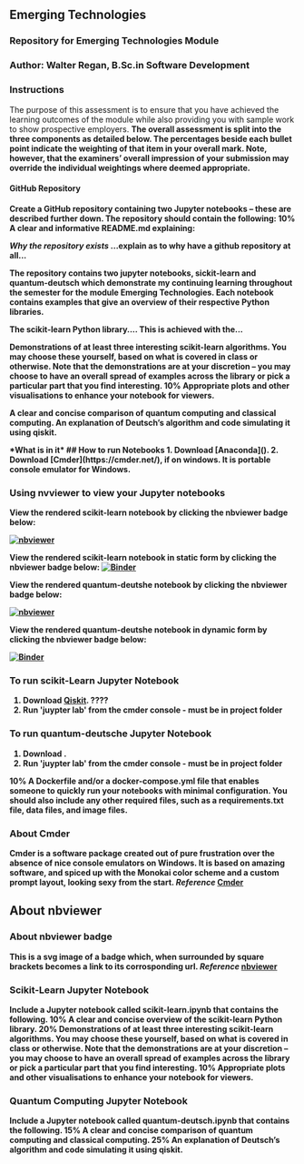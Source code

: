 ## Emerging Technologies

### Repository for Emerging Technologies Module

### Author: Walter Regan, B.Sc.in Software Development

### Instructions

The purpose of this assessment is to ensure that you have achieved the learning outcomes
of the module while also providing you with sample work to show prospective employers.
<b />
The overall assessment is split into the three components as detailed below.
The percentages beside each bullet point indicate the weighting of that item in your
overall mark. Note, however, that the examiners’ overall impression of your submission
may override the individual weightings where deemed appropriate.
<b />

#### GitHub Repository

Create a GitHub repository containing two Jupyter notebooks – these are described further down.
<b />
**The repository should contain the following:**
10% A clear and informative README.md explaining:<b />

_Why the repository exists_ ...explain as to why have a github repository at all...

The repository contains two jupyter notebooks, sickit-learn and quantum-deutsch which demonstrate my continuing learning throughout the semester for the module Emerging Technologies. Each notebook contains examples that give an overview of their respective Python libraries.

The scikit-learn Python library.... This is achieved with the...

Demonstrations of at **least three interesting scikit-learn algorithms.**
You may choose these yourself, based on what is covered in class or otherwise.
Note that the demonstrations are at your discretion – you may choose to have an overall spread of examples across the library or pick a particular part that you find interesting.
10% Appropriate plots and other visualisations to enhance your notebook for viewers.

A clear and concise comparison of **quantum computing and classical computing**.
An explanation of **Deutsch’s algorithm and code simulating it using qiskit**.

<b />
*What is in it*
<b />
## How to run Notebooks
1. Download [Anaconda]().
2. Download [Cmder](https://cmder.net/), if on windows. It is portable console emulator for Windows.

### Using nvviewer to view your Jupyter notebooks

View the rendered scikit-learn notebook by clicking the nbviewer badge below:

[![nbviewer](https://raw.githubusercontent.com/jupyter/design/master/logos/Badges/nbviewer_badge.svg)](https://nbviewer.org/github/Walter64/EmergingTechnologies/blob/main/scikit-learn.ipynb)

View the rendered scikit-learn notebook in static form by clicking the nbviewer badge below:
[![Binder](https://mybinder.org/badge_logo.svg)](https://mybinder.org/v2/gh/Walter64/EmergingTechnologies/HEAD?labpath=scikit-learn.ipynb)

View the rendered quantum-deutshe notebook by clicking the nbviewer badge below:

[![nbviewer](https://raw.githubusercontent.com/jupyter/design/master/logos/Badges/nbviewer_badge.svg)](https://nbviewer.org/github/Walter64/EmergingTechnologies/blob/main/quantum-deutsch.ipynb)

View the rendered quantum-deutshe notebook in dynamic form by clicking the nbviewer badge below:

[![Binder](https://mybinder.org/badge_logo.svg)](https://mybinder.org/v2/gh/Walter64/EmergingTechnologies/HEAD?labpath=quantum-deutsch.ipynb)

### To run scikit-Learn Jupyter Notebook

1. Download [Qiskit](https://qiskit.org/). ????
2. Run 'juypter lab' from the cmder console - must be in project folder

### To run quantum-deutsche Jupyter Notebook

1. Download []().
2. Run 'juypter lab' from the cmder console - must be in project folder

<b />
10% A Dockerfile and/or a docker-compose.yml file that enables someone to quickly run your notebooks with minimal configuration.
You should also include any other required files, such as a requirements.txt file, data files, and image files.
<b />

### About Cmder

Cmder is a software package created out of pure frustration over the absence of nice console emulators on Windows. It is based on amazing software, and spiced up with the Monokai color scheme and a custom prompt layout, looking sexy from the start.
**_Reference_** [Cmder](https://cmder.net/)

## About nbviewer

### About nbviewer badge

This is a svg image of a badge which, when surrounded by square brackets becomes a link to its corrosponding url.
**_Reference_** [nbviewer](https://github.com/jupyter/nbviewer/issues/714)

### Scikit-Learn Jupyter Notebook

**Include a Jupyter notebook called scikit-learn.ipynb that contains the following.**
10% A clear and concise overview of the scikit-learn Python library.
<b />
20% Demonstrations of at **least three interesting scikit-learn algorithms.**
You may choose these yourself, based on what is covered in class or otherwise.
Note that the demonstrations are at your discretion – you may choose to have an overall spread of examples across the library or pick a particular part that you find interesting.
10% Appropriate plots and other visualisations to enhance your notebook for viewers.
<b />

### Quantum Computing Jupyter Notebook

**Include a Jupyter notebook called quantum-deutsch.ipynb that contains the following.**
15% A clear and concise comparison of **quantum computing and classical computing**.
25% An explanation of **Deutsch’s algorithm and code simulating it using qiskit**.
